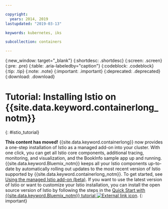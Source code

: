 ```yaml
---

copyright:
  years: 2014, 2019
lastupdated: "2019-03-13"

keywords: kubernetes, iks 

subcollection: containers

---
```


{:new_window: target="_blank"}
{:shortdesc: .shortdesc}
{:screen: .screen}
{:pre: .pre}
{:table: .aria-labeledby="caption"}
{:codeblock: .codeblock}
{:tip: .tip}
{:note: .note}
{:important: .important}
{:deprecated: .deprecated}
{:download: .download}



# Tutorial: Installing Istio on {{site.data.keyword.containerlong_notm}}
{: #istio_tutorial}

**This content has moved!** {{site.data.keyword.containerlong}} now provides a one-step installation of Istio as a managed add-on into your cluster. With one click, you can get all Istio core components, additional tracing, monitoring, and visualization, and the BookInfo sample app up and running. {{site.data.keyword.Bluemix_notm}} keeps all your Istio components up-to-date by automatically rolling out updates to the most recent version of Istio supported by {{site.data.keyword.containerlong_notm}}. To get started, see [Using the managed Istio add-on (beta)](/docs/containers?topic=containers-istio). If you want to use the latest version of Istio or want to customize your Istio installation, you can install the open source version of Istio by following the steps in the [Quick Start with {{site.data.keyword.Bluemix_notm}} tutorial ![External link icon](../icons/launch-glyph.svg "External link icon")](https://istio.io/docs/setup/kubernetes/quick-start-ibm/).
{: important}
